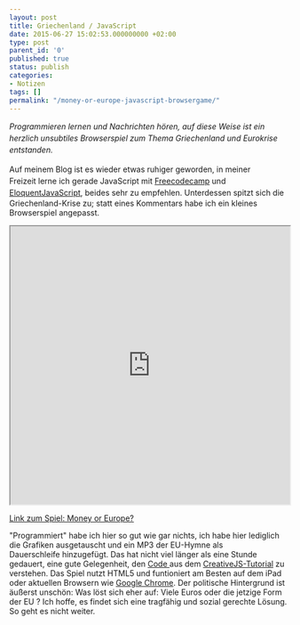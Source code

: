 ```yaml
---
layout: post
title: Griechenland / JavaScript
date: 2015-06-27 15:02:53.000000000 +02:00
type: post
parent_id: '0'
published: true
status: publish
categories:
- Notizen
tags: []
permalink: "/money-or-europe-javascript-browsergame/"
---
```

<p>
				<em><span style="line-height: 1.5;">Programmieren lernen und Nachrichten hören, auf diese Weise ist ein herzlich unsubtiles Browserspiel zum Thema Griechenland und Eurokrise entstanden.</span></em></p>

<span style="line-height: 1.5;">Auf meinem Blog ist es wieder etwas ruhiger geworden, in meiner Freizeit lerne ich gerade JavaScript mit </span><a style="line-height: 1.5;" href="http://www.freecodecamp.com/">Freecodecamp</a><span style="line-height: 1.5;"> und </span><a style="line-height: 1.5;" href="http://eloquentjavascript.net/">EloquentJavaScript</a><span style="line-height: 1.5;">, beides sehr zu empfehlen. </span>Unterdessen spitzt sich die Griechenland-Krise zu; statt eines Kommentars habe ich ein kleines Browserspiel angepasst.

<!--more-->

<iframe width="100%" height="500px" src="https://markusneuschaefer.de/demos/BurstGame/EU-Burst.html"></iframe>


<p><a href="https://markusneuschaefer.de/demos/BurstGame/EU-Burst.html">Link zum Spiel: Money or Europe?</a></p>


<p>"Programmiert" habe ich hier so gut wie gar nichts, ich habe hier lediglich die Grafiken ausgetauscht und ein MP3 der EU-Hymne als Dauerschleife hinzugefügt. Das hat nicht viel länger als eine Stunde gedauert, eine gute Gelegenheit, den <a href="https://github.com/sebleedelisle/Tutorials/tree/master/BurstGame">Code </a>aus dem <a href="http://creativejs.com/tutorials/create-an-ipad-optimised-game/">CreativeJS-Tutorial</a> zu verstehen. Das Spiel nutzt HTML5 und funtioniert am Besten auf dem iPad oder aktuellen Browsern wie <a href="https://www.google.de/chrome">Google Chrome</a>. Der politische Hintergrund ist äußerst unschön: Was löst sich eher auf: Viele Euros oder die jetzige Form der EU ? Ich hoffe, es findet sich eine tragfähig und sozial gerechte Lösung. So geht es nicht weiter.		</p>
